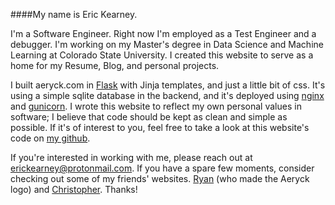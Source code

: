 ####My name is Eric Kearney.

I'm a Software Engineer. Right now I'm employed as a Test Engineer and a debugger. I'm working on my Master's degree in Data Science and Machine Learning at Colorado State University. I created this website to serve as a home for my Resume, Blog, and personal projects.

I built aeryck.com in [Flask](https://flask.palletsprojects.com/en/2.1.x/) with Jinja templates, and just a little bit of css. It's using a simple sqlite database in the backend, and it's deployed using [nginx](https://nginx.org/en/) and [gunicorn](https://gunicorn.org/). I wrote this website to reflect my own personal values in software; I believe that code should be kept as clean and simple as possible. If it's of interest to you, feel free to take a look at this website's code on [my github](https://github.com/erkearney/Aeryck).

If you're interested in working with me, please reach out at [erickearney@protonmail.com](mailto:erickearney@protonmail.com). If you have a spare few moments, consider checking out some of my friends' websites. [Ryan](https://ryansinner.art/) (who made the Aeryck logo) and [Christopher](https://www.autodidacticpantologist.org/). Thanks!
